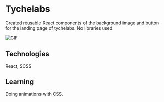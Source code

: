 # Tychelabs

Created reusable React components of the background image and button for the landing page of tychelabs. No libraries used.

![GIF](/src/images/tychelabs.gif)

## Technologies

React, SCSS

## Learning

Doing animations with CSS.
